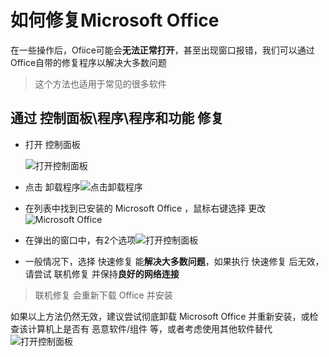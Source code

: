 # 如何修复Microsoft Office  <Badge type="tip" text="进阶" />
在一些操作后，Ofiice可能会**无法正常打开**，甚至出现窗口报错，我们可以通过Office自带的修复程序以解决大多数问题

> 这个方法也适用于常见的很多软件

## 通过 控制面板\程序\程序和功能 修复
 - 打开 控制面板

   ![打开控制面板](/images/How-to-fix-MS_Office_Startup/1.png)

 - 点击 卸载程序![点击卸载程序](/images/How-to-fix-MS_Office_Startup/2.png)

 - 在列表中找到已安装的 Microsoft Office ，鼠标右键选择 更改![Microsoft Office](/images/How-to-fix-MS_Office_Startup/3.png)

 - 在弹出的窗口中，有2个选项![打开控制面板](/images/How-to-fix-MS_Office_Startup/4.png)

 - 一般情况下，选择 快速修复 能**解决大多数问题**，如果执行 快速修复 后无效，请尝试 联机修复 并保持**良好的网络连接**
>联机修复 会重新下载 Office 并安装

如果以上方法仍然无效，建议尝试彻底卸载 Microsoft Office 并重新安装，或检查该计算机上是否有 恶意软件/组件 等，或者考虑使用其他软件替代
![打开控制面板](images/How-to-fix-MS_Office_Startup/1.png)